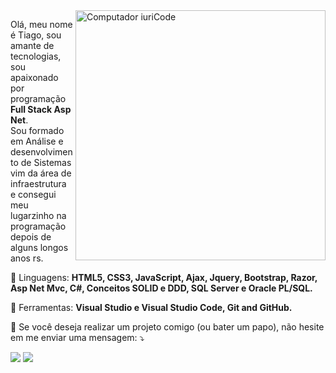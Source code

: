 <img src="https://raw.githubusercontent.com/MicaelliMedeiros/micaellimedeiros/master/image/computer-illustration.png" min-width="400px" max-width="400px" width="400px" align="right" alt="Computador iuriCode">

<p align="left"> 
  Olá, meu nome é Tiago, sou amante de tecnologias, sou apaixonado por programação <strong>Full Stack Asp Net</strong>.<br>
  Sou formado em Análise e desenvolvimento de Sistemas vim da área de infraestrutura e consegui meu lugarzinho na programação depois de alguns longos anos rs.
</p>

<p align="left">
  🦄 Linguagens: <strong>HTML5, CSS3, JavaScript, Ajax, Jquery, Bootstrap, Razor, Asp Net Mvc, C#, Conceitos SOLID e DDD, SQL Server e Oracle PL/SQL.</strong>
</p>

<p align="left">
  💼 Ferramentas: <strong>Visual Studio e Visual Studio Code, Git and GitHub.</strong>
</p>

<p align="left">
  💌 Se você deseja realizar um projeto comigo (ou bater um papo), não hesite em me enviar uma mensagem: ⤵️
</p>

<p align="left">
 
  <a href="#" alt="Linkedin">
  <img src="https://img.shields.io/badge/-Linkedin-0e76a8?style=flat-square&logo=Linkedin&logoColor=white&link=https://www.linkedin.com/in/tiago-pincer" style="max-width:100%"></a>
  
  <img src="https://camo.githubusercontent.com/984eaccf99bab976d719e98bbbe5ea9602182afcfbdbc5a7e18529ecea3c5163/68747470733a2f2f696d672e736869656c64732e696f2f62616467652f2d496e7374616772616d2d4446303137343f7374796c653d666f722d7468652d6261646765266c6f676f3d696e7374616772616d266c6f676f436f6c6f723d7768697465266c696e6b3d68747470733a2f2f7777772e696e7374616772616d2e636f6d2f69757269636f64696e672f" data-canonical-src="https://img.shields.io/badge/-Instagram-DF0174?style=for-the-badge&amp;logo=instagram&amp;logoColor=white&amp;link=https://www.instagram.com/iuricoding/" style="max-width:100%;">
 
 </p>  
